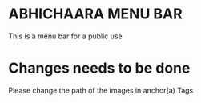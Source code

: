 # ABHICHAARA MENU BAR
This is a menu bar for a public use

# Changes needs to be done

Please change the path of the images in anchor(a) Tags
